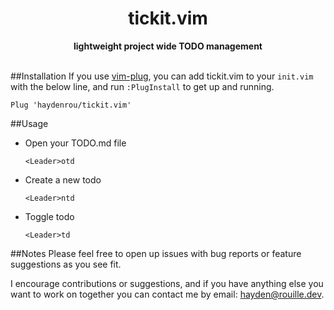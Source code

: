 <div align="center">
  <h1>tickit.vim</h1>
  <strong>lightweight project wide TODO management</strong>
</div>

<br>

##Installation
If you use [vim-plug](https://github.com/junegunn/vim-plug), you can add tickit.vim to your `init.vim` with the below line, and run `:PlugInstall` to get up and running.
```
Plug 'haydenrou/tickit.vim'
```

##Usage
- Open your TODO.md file
    ```
    <Leader>otd
    ```
- Create a new todo
    ```
    <Leader>ntd
    ```
- Toggle todo
    ```
    <Leader>td
    ```

##Notes
Please feel free to open up issues with bug reports or feature suggestions as you see fit.

I encourage contributions or suggestions, and if you have anything else you want to work on together you can contact me by email: <hayden@rouille.dev>.

